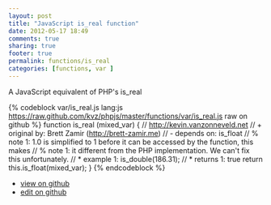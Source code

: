 ```yaml
---
layout: post
title: "JavaScript is_real function"
date: 2012-05-17 18:49
comments: true
sharing: true
footer: true
permalink: functions/is_real
categories: [functions, var ]
---
```

A JavaScript equivalent of PHP's is_real
<!-- more -->
{% codeblock var/is_real.js lang:js https://raw.github.com/kvz/phpjs/master/functions/var/is_real.js raw on github %}
function is_real (mixed_var) {
    // http://kevin.vanzonneveld.net
    // +   original by: Brett Zamir (http://brett-zamir.me)
    //  -   depends on: is_float
    // %        note 1: 1.0 is simplified to 1 before it can be accessed by the function, this makes
    // %        note 1: it different from the PHP implementation. We can't fix this unfortunately.
    // *     example 1: is_double(186.31);
    // *     returns 1: true
    return this.is_float(mixed_var);
}
{% endcodeblock %}
<ul>
 <li><a href="https://github.com/kvz/phpjs/blob/master/functions/var/is_real.js">view on github</a></li>
 <li><a href="https://github.com/kvz/phpjs/edit/master/functions/var/is_real.js">edit on github</a></li>
</ul>
